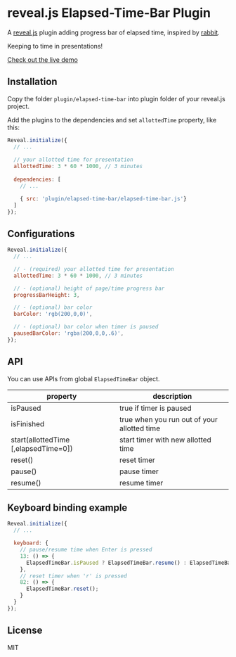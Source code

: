 # reveal.js Elapsed-Time-Bar Plugin

A [reveal.js](https://github.com/hakimel/reveal.js) plugin adding progress bar of elapsed time,
inspired by [rabbit](https://github.com/rabbit-shocker/rabbit).

Keeping to time in presentations!

[Check out the live demo](https://tkrkt.github.com/reveal.js-elapsed-time-bar/)

## Installation

Copy the folder ``plugin/elapsed-time-bar`` into plugin folder of your reveal.js project.

Add the plugins to the dependencies and set ``allottedTime`` property, like this:

```js
Reveal.initialize({
  // ...
  
  // your allotted time for presentation
  allottedTime: 3 * 60 * 1000, // 3 minutes
  
  dependencies: [
    // ...

    { src: 'plugin/elapsed-time-bar/elapsed-time-bar.js'}
  ]
});
```

## Configurations

```js
Reveal.initialize({
  // ...

  // - (required) your allotted time for presentation
  allottedTime: 3 * 60 * 1000, // 3 minutes

  // - (optional) height of page/time progress bar
  progressBarHeight: 3,

  // - (optional) bar color
  barColor: 'rgb(200,0,0)',

  // - (optional) bar color when timer is paused
  pausedBarColor: 'rgba(200,0,0,.6)',
});
```

## API

You can use APIs from global ``ElapsedTimeBar`` object.

|property|description|
|---|---|
|isPaused|true if timer is paused|
|isFinished|true when you run out of your allotted time|
|start(allottedTime [,elapsedTime=0])|start timer with new allotted time|
|reset()|reset timer|
|pause()|pause timer|
|resume()|resume timer|

## Keyboard binding example

```js
Reveal.initialize({
  // ...

  keyboard: {
    // pause/resume time when Enter is pressed
    13: () => {
      ElapsedTimeBar.isPaused ? ElapsedTimeBar.resume() : ElapsedTimeBar.pause();
    },
    // reset timer when 'r' is pressed
    82: () => {
      ElapsedTimeBar.reset();
    }
  }
});
```

## License

MIT
